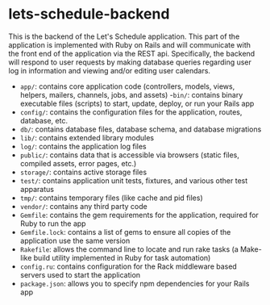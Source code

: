 # lets-schedule-backend

This is the backend of the Let's Schedule application. This part of the
application is implemented with Ruby on Rails and will communicate with the
front end of the application via the REST api. Specifically, the backend will
respond to user requests by making database queries regarding user log in
information and viewing and/or editing user calendars. 

- `app/`: contains core application code (controllers, models, views, helpers, mailers, channels, jobs, and assets)
-`bin/`: contains binary executable files (scripts) to start, update, deploy, or run your Rails app
- `config/`: contains the configuration files for the application, routes, database, etc.
- `db/`: contains database files, database schema, and database migrations
- `lib/`: contains extended library modules
- `log/`: contains the application log files
- `public/`: contains data that is accessible via browsers (static files, compiled assets, error pages, etc.)
- `storage/`: contains active storage files
- `test/`: contains application unit tests, fixtures, and various other test apparatus
- `tmp/`: contains temporary files (like cache and pid files)
- `vendor/`: contains any third party code
- `Gemfile`: contains the gem requirements for the application, required for Ruby to run the app
- `Gemfile.lock`: contains a list of gems to ensure all copies of the application use the same version
- `Rakefile`: allows the command line to locate and run rake tasks (a Make-like build utility implemented in Ruby for task automation)
- `config.ru`: contains configuration for the Rack middleware based servers used to start the application
- `package.json`: allows you to specify npm dependencies for your Rails app
